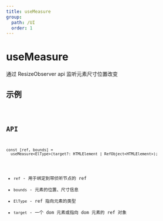 ```yaml
---
title: useMeasure
group:
  path: /UI
  order: 1
---
```


# useMeasure

通过 ResizeObserver api 监听元素尺寸位置改变

## 示例

<code src="./useMeasure.demo.tsx" />

## API

```tsx | pure
const [ref, bounds] =
  useMeasure<ElType>(target?: HTMLElement | RefObject<HTMLElement>);
```

- `ref` - 用于绑定到带侦听节点的 ref
- `bounds` - 元素的位置、尺寸信息
- `ElType` - ref 指向元素的类型
- `target` - 一个 dom 元素或指向 dom 元素的 ref 对象
